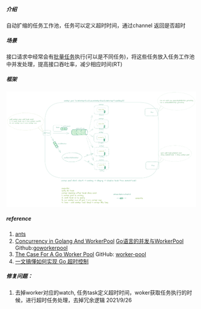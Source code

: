 ##### 介绍

自动扩缩的任务工作池，任务可以定义超时时间，通过channel 返回是否超时



##### 场景

接口请求中经常会有<u>批量任务</u>执行(可以是不同任务)，将这些任务放入任务工作池中并发处理，提高接口吞吐率，减少相应时间(RT)



##### 框架

![workerpool](https://raw.githubusercontent.com/weedge/lib/main/pool/workerpool/workerpool.png)

##### reference

1. [ants](github.com/panjf2000/ants)
2. [Concurrency in Golang And WorkerPool](https://hackernoon.com/concurrency-in-golang-and-workerpool-part-1-e9n31ao) [Go语言的并发与WorkerPool](https://mp.weixin.qq.com/s?__biz=MzI2MDA1MTcxMg==&mid=2648468373&idx=1&sn=dc9c6e56cbd20c79a2593481100c69da) Github:[goworkerpool](https://github.com/Joker666/goworkerpool.git)
3. [The Case For A Go Worker Pool](https://brandur.org/go-worker-pool) GitHub: [worker-pool](https://github.com/vardius/worker-pool)
4. [一文搞懂如何实现 Go 超时控制](https://segmentfault.com/a/1190000039731121)



##### 修复问题：

1. 去掉worker对应的watch,  任务task定义超时时间，woker获取任务执行的时候，进行超时任务处理，去掉冗余逻辑 2021/9/26

